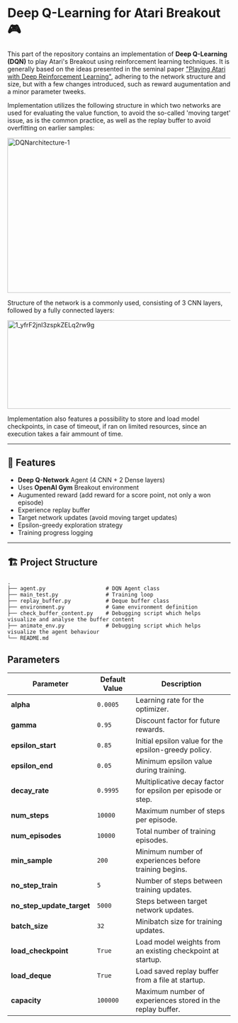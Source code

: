 # Deep Q-Learning for Atari Breakout 🎮

This part of the repository contains an implementation of **Deep Q-Learning (DQN)** to play Atari's Breakout using reinforcement learning techniques.  It is generally based on the ideas presented in the seminal paper ["Playing Atari with Deep Reinforcement Learning"](https://arxiv.org/abs/1312.5602), adhering to the network structure and size, but with a few changes introduced, such as reward augumentation and a minor parameter tweeks.

Implementation utilizes the following structure in which two networks are used for evaluating the value function, to avoid the so-called 'moving target' issue, as is the common practice, as well as the replay buffer to avoid overfitting on earlier samples:

<img width="600" height="350" alt="DQNarchitecture-1" src="https://github.com/user-attachments/assets/f1315dd0-094f-4ec2-978c-30bb7fdc42ca" />

Structure of the network is a commonly used, consisting of 3 CNN layers, followed by a fully connected layers:

<img width="700" height="200" alt="1_yfrF2jnI3zspkZELq2rw9g" src="https://github.com/user-attachments/assets/cedb41ee-1b74-4f72-a386-a9de1bd748bf" />

Implementation also features a possibility to store and load model checkpoints, in case of timeout, if ran on limited resources, since an execution takes a fair ammount of time.

---

## 📌 Features
- **Deep Q-Network** Agent (4 CNN + 2 Dense layers)
- Uses **OpenAI Gym** Breakout environment
- Augumented reward (add reward for a score point, not only a won episode)
- Experience replay buffer
- Target network updates (avoid moving target updates) 
- Epsilon-greedy exploration strategy
- Training progress logging

---

## 🏗 Project Structure

```text
.
├── agent.py                   # DQN Agent class
├── main_test.py               # Training loop
├── replay_buffer.py           # Deque buffer class
├── environment.py             # Game environment definition 
├── check_buffer_content.py    # Debugging script which helps visualize and analyse the buffer content
├── animate_env.py             # Debugging script which helps visualize the agent behaviour
└── README.md
```

## Parameters

| Parameter              | Default Value                                            | Description |
|------------------------|----------------------------------------------------------|-------------|
| **alpha**              | `0.0005`                                                 | Learning rate for the optimizer. |
| **gamma**              | `0.95`                                                   | Discount factor for future rewards. |
| **epsilon_start**      | `0.85`                                                    | Initial epsilon value for the epsilon-greedy policy. |
| **epsilon_end**        | `0.05`                                                    | Minimum epsilon value during training. |
| **decay_rate**         | `0.9995`                                                  | Multiplicative decay factor for epsilon per episode or step. |
| **num_steps**          | `10000`                                                   | Maximum number of steps per episode. |
| **num_episodes**       | `10000`                                                   | Total number of training episodes. |
| **min_sample**         | `200`                                                     | Minimum number of experiences before training begins. |
| **no_step_train**      | `5`                                                       | Number of steps between training updates. |
| **no_step_update_target** | `5000`                                                 | Steps between target network updates. |
| **batch_size**         | `32`                                                      | Minibatch size for training updates. |
| **load_checkpoint**    | `True`                                                    | Load model weights from an existing checkpoint at startup. |
| **load_deque**         | `True`                                                    | Load saved replay buffer from a file at startup. |
| **capacity**           | `100000`                                                  | Maximum number of experiences stored in the replay buffer. |



